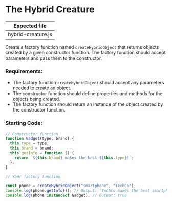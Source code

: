 # The Hybrid Creature

| Expected file      |
| ------------------ |
| hybrid-creature.js |

Create a factory function named `createHybridObject` that returns objects created by a given constructor function. The factory function should accept parameters and pass them to the constructor.

### Requirements:

- The factory function `createHybridObject` should accept any parameters needed to create an object.
- The constructor function should define properties and methods for the objects being created.
- The factory function should return an instance of the object created by the constructor function.

### Starting Code:

```js
// Constructor function
function Gadget(type, brand) {
  this.type = type;
  this.brand = brand;
  this.getInfo = function () {
    return `${this.brand} makes the best ${this.type}!`;
  };
}

// Your factory function

const phone = createHybridObject("smartphone", "TechCo");
console.log(phone.getInfo()); // Output: 'TechCo makes the best smartphone!'
console.log(phone instanceof Gadget); // Output: true
```
